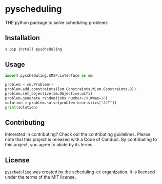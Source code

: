 # pyscheduling

THE python package to solve scheduling problems

## Installation

```bash
$ pip install pyscheduling
```

## Usage

```python
import pyscheduling.SMSP.interface as sm

problem = sm.Problem()
problem.add_constraints([sm.Constraints.W,sm.Constraints.D])
problem.set_objective(sm.Objective.wiTi)
problem.generate_random(jobs_number=20,Wmax=10)
solution = problem.solve(problem.heuristics["ACT"])
print(solution)
```

## Contributing

Interested in contributing? Check out the contributing guidelines. Please note that this project is released with a Code of Conduct. By contributing to this project, you agree to abide by its terms.

## License

`pyscheduling` was created by the scheduling-cc organization. It is licensed under the terms of the MIT license.
